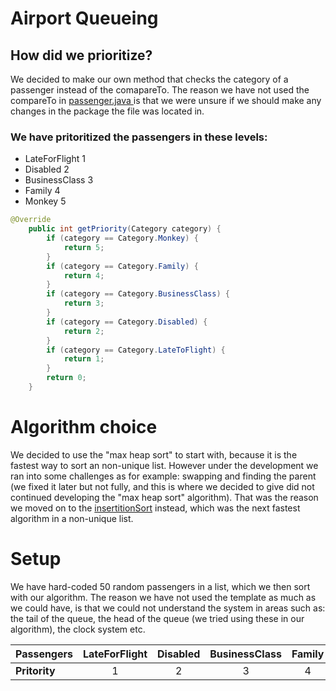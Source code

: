 <h1>Airport Queueing</h1>

<h2>How did we prioritize?</h2>

<p>We decided to make our own method that checks the category of a passenger instead of the comapareTo. The reason we have not
used the compareTo in <a href="https://github.com/datsoftlyngby/soft2019spring-algorithms/blob/master/Weeklies/Week_09/Assignment_03/Airport_Queue_template/src/main/java/dk/cphbusiness/airport/template/Passenger.java">passenger.java </a> is that we were unsure if we should make any changes in the package the file was located in.</p>

<h3>We have pritoritized the passengers in these levels:</h3>

<ul>
  <li>LateForFlight 1</li>
  <li>Disabled 2</li>
  <li>BusinessClass 3</li>
  <li>Family 4</li>
  <li>Monkey 5</li>
</ul>

```java
@Override
    public int getPriority(Category category) {
        if (category == Category.Monkey) {
            return 5;
        }
        if (category == Category.Family) {
            return 4;
        }
        if (category == Category.BusinessClass) {
            return 3;
        }
        if (category == Category.Disabled) {
            return 2;
        }
        if (category == Category.LateToFlight) {
            return 1;
        }
        return 0;
    }
```
<h1>Algorithm choice</h1>
<p>We decided to use the "max heap sort" to start with, because it is the fastest way to sort an non-unique list. However
  under the development we ran into some challenges as for example: swapping and finding the parent (we fixed it later but not fully, and this is where we decided to give did not continued developing the "max heap sort" algorithm). That was the reason we moved on to the <a href="https://github.com/Hallur20/AlgorithmAssignment3/blob/master/NotPrioritisingPassengerArrayQueue.java">insertitionSort</a> instead, which was the next fastest algorithm in a non-unique list.
  </p>
  
  <h1>Setup</h1>
  
  <p>We have hard-coded 50 random passengers in a list, which we then sort with our algorithm. The reason we have not used the template as much as we could have, is that we could not understand the system in areas such as: the tail of the queue, the head of the queue (we tried using these in our algorithm), the clock system etc.</p>
  
  
  
  
  <table>
<thead>
<tr>
<th align="left"><strong>Passengers</strong></th>
<th align="center">LateForFlight</th>
<th align="center">Disabled</th>
<th align="center">BusinessClass</th>
<th align="center">Family</th>
  <th align="center">Monkey</th>
</tr>
</thead>
<tbody>
<tr>
<td align="left"><strong>Pritority</strong></td>
<td align="center">1</td>
<td align="center">2</td>
<td align="center">3</td>
<td align="center">4</td>
 <td align="center">5</td>
</tr>
</tbody>
</table>
  
  
